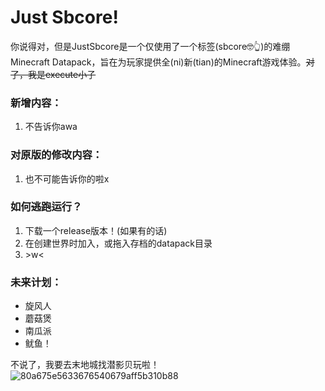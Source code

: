 # Just Sbcore!
你说得对，但是JustSbcore是一个仅使用了一个标签(sbcore🤓👆)的难绷Minecraft Datapack，旨在为玩家提供全(ni)新(tian)的Minecraft游戏体验。~~对了，我是execute小子~~

### 新增内容：
1. 不告诉你awa

### 对原版的修改内容：
1. 也不可能告诉你的啦x

### 如何~~逃跑~~运行？
1. 下载一个release版本！(如果有的话)
2. 在创建世界时加入，或拖入存档的datapack目录
3. \>w<

### 未来计划：
- 旋风人
- 蘑菇煲
- 南瓜派
- 鱿鱼！

不说了，我要去末地城找潜影贝玩啦！
![80a675e5633676540679aff5b310b88](https://github.com/user-attachments/assets/fe808d07-0212-42ed-a27f-dc389afd8459)

